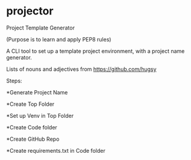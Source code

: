 # projector
Project Template Generator

(Purpose is to learn and apply PEP8 rules)

A CLI tool to set up a template project environment, with a project name generator.

Lists of nouns and adjectives from https://github.com/hugsy

Steps:

*Generate Project Name

*Create Top Folder

*Set up Venv in Top Folder

*Create Code folder

*Create GitHub Repo

*Create requirements.txt in Code folder
